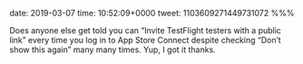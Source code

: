 date: 2019-03-07
time: 10:52:09+0000
tweet: 1103609271449731072
%%%

Does anyone else get told you can “Invite TestFlight testers with a public link” every time you log in to App Store Connect despite checking “Don’t show this again” many many times. Yup, I got it thanks.
